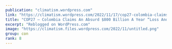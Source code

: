 ```yaml
---
publication: "climatism.wordpress.com"
link: "https://climatism.wordpress.com/2022/11/17/cop27-colombia-claims-an-absurd-800-billion-a-year-loss-and-damage/"
title: "COP27 – Colombia Claims An Absurd $800 Billion A Year “Loss And Damage”"
excerpt: "Reblogged on WordPress.com"
image: "https://climatism.files.wordpress.com/2022/11/untitled.png"
group: con
rank: 8
---
```

